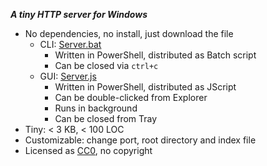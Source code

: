 **_A tiny HTTP server for Windows_**

- No dependencies, no install, just download the file
    - CLI: [Server.bat](Server.bat)
        - Written in PowerShell, distributed as Batch script
        - Can be closed via `ctrl+c`
    - GUI: [Server.js](Server.js)
        - Written in PowerShell, distributed as JScript
        - Can be double-clicked from Explorer
        - Runs in background
        - Can be closed from Tray
- Tiny: < 3 KB, < 100 LOC
- Customizable: change port, root directory and index file
- Licensed as [CC0](https://creativecommons.org/publicdomain/zero/1.0/), no copyright
